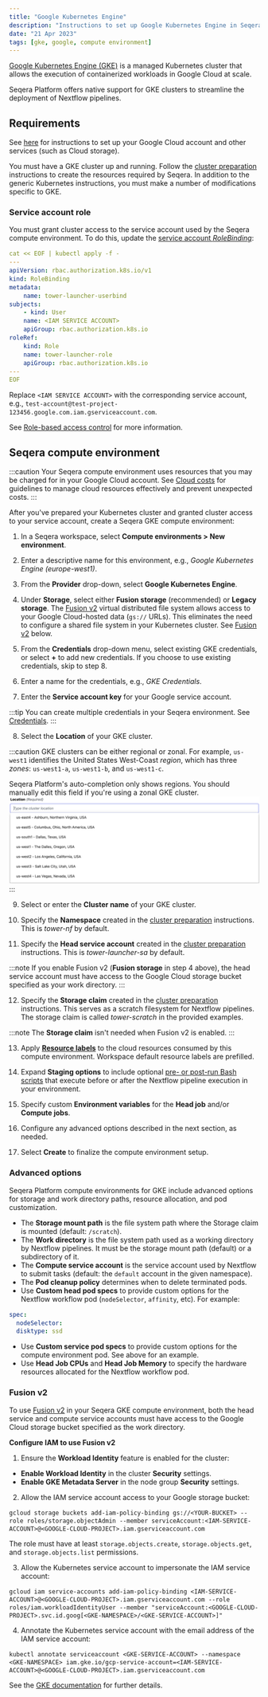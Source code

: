 ```yaml
---
title: "Google Kubernetes Engine"
description: "Instructions to set up Google Kubernetes Engine in Seqera Platform"
date: "21 Apr 2023"
tags: [gke, google, compute environment]
---
```


[Google Kubernetes Engine (GKE)](https://cloud.google.com/kubernetes-engine) is a managed Kubernetes cluster that allows the execution of containerized workloads in Google Cloud at scale.

Seqera Platform offers native support for GKE clusters to streamline the deployment of Nextflow pipelines.

## Requirements

See [here](../compute-envs/google-cloud-batch#configure-google-cloud) for instructions to set up your Google Cloud account and other services (such as Cloud storage).

You must have a GKE cluster up and running. Follow the [cluster preparation](../compute-envs/k8s#cluster-preparation) instructions to create the resources required by Seqera. In addition to the generic Kubernetes instructions, you must make a number of modifications specific to GKE.

### Service account role

You must grant cluster access to the service account used by the Seqera compute environment. To do this, update the [service account _RoleBinding_](https://cloud.google.com/kubernetes-engine/docs/how-to/role-based-access-control#rolebinding):

```yaml
cat << EOF | kubectl apply -f -
---
apiVersion: rbac.authorization.k8s.io/v1
kind: RoleBinding
metadata:
    name: tower-launcher-userbind
subjects:
    - kind: User
    name: <IAM SERVICE ACCOUNT>
    apiGroup: rbac.authorization.k8s.io
roleRef:
    kind: Role
    name: tower-launcher-role
    apiGroup: rbac.authorization.k8s.io
---
EOF
```

Replace `<IAM SERVICE ACCOUNT>` with the corresponding service account, e.g., `test-account@test-project-123456.google.com.iam.gserviceaccount.com`.

See [Role-based access control](https://cloud.google.com/kubernetes-engine/docs/how-to/role-based-access-control) for more information.

## Seqera compute environment

:::caution
Your Seqera compute environment uses resources that you may be charged for in your Google Cloud account. See [Cloud costs](../monitoring/cloud-costs) for guidelines to manage cloud resources effectively and prevent unexpected costs.
:::

After you've prepared your Kubernetes cluster and granted cluster access to your service account, create a Seqera GKE compute environment:

1. In a Seqera workspace, select **Compute environments > New environment**.

2. Enter a descriptive name for this environment, e.g., _Google Kubernetes Engine (europe-west1)_.

3. From the **Provider** drop-down, select **Google Kubernetes Engine**.

4. Under **Storage**, select either **Fusion storage** (recommended) or **Legacy storage**. The [Fusion v2](../supported_software/fusion/overview) virtual distributed file system allows access to your Google Cloud-hosted data (`gs://` URLs). This eliminates the need to configure a shared file system in your Kubernetes cluster. See [Fusion v2](#fusion-v2) below.

5. From the **Credentials** drop-down menu, select existing GKE credentials, or select **+** to add new credentials. If you choose to use existing credentials, skip to step 8.

6. Enter a name for the credentials, e.g., _GKE Credentials_.

7. Enter the **Service account key** for your Google service account.

:::tip
You can create multiple credentials in your Seqera environment. See [Credentials](../credentials/overview).
:::

8. Select the **Location** of your GKE cluster.

:::caution
GKE clusters can be either regional or zonal. For example, `us-west1` identifies the United States West-Coast _region_, which has three _zones_: `us-west1-a`, `us-west1-b`, and `us-west1-c`.

Seqera Platform's auto-completion only shows regions. You should manually edit this field if you're using a zonal GKE cluster.
![](./_images/gke_regions.png)
:::

9. Select or enter the **Cluster name** of your GKE cluster.

10. Specify the **Namespace** created in the [cluster preparation](../compute-envs/k8s#cluster-preparation) instructions. This is _tower-nf_ by default.

11. Specify the **Head service account** created in the [cluster preparation](../compute-envs/k8s#cluster-preparation) instructions. This is _tower-launcher-sa_ by default.

:::note
If you enable Fusion v2 (**Fusion storage** in step 4 above), the head service account must have access to the Google Cloud storage bucket specified as your work directory.
:::

12. Specify the **Storage claim** created in the [cluster preparation](../compute-envs/k8s#cluster-preparation) instructions. This serves as a scratch filesystem for Nextflow pipelines. The storage claim is called _tower-scratch_ in the provided examples.

:::note
The **Storage claim** isn't needed when Fusion v2 is enabled.
:::

13. Apply [**Resource labels**](../resource-labels/overview) to the cloud resources consumed by this compute environment. Workspace default resource labels are prefilled.

14. Expand **Staging options** to include optional [pre- or post-run Bash scripts](../launch/advanced#pre-and-post-run-scripts) that execute before or after the Nextflow pipeline execution in your environment.

15. Specify custom **Environment variables** for the **Head job** and/or **Compute jobs**.

16. Configure any advanced options described in the next section, as needed.

17. Select **Create** to finalize the compute environment setup.

### Advanced options

Seqera Platform compute environments for GKE include advanced options for storage and work directory paths, resource allocation, and pod customization.

- The **Storage mount path** is the file system path where the Storage claim is mounted (default: `/scratch`).
- The **Work directory** is the file system path used as a working directory by Nextflow pipelines. It must be the storage mount path (default) or a subdirectory of it.
- The **Compute service account** is the service account used by Nextflow to submit tasks (default: the `default` account in the given namespace).
- The **Pod cleanup policy** determines when to delete terminated pods.
- Use **Custom head pod specs** to provide custom options for the Nextflow workflow pod (`nodeSelector`, `affinity`, etc). For example:

```yaml
spec:
  nodeSelector:
  disktype: ssd
```

- Use **Custom service pod specs** to provide custom options for the compute environment pod. See above for an example.
- Use **Head Job CPUs** and **Head Job Memory** to specify the hardware resources allocated for the Nextflow workflow pod.

<!--revisit for k8s CE pages consolidation:

Fusion v2 config options

Did you actually follow this steps during your review?

When I set up my EKS installation a while ago (following @bentsherman 's guide here: https://seqera.io/blog/deploying-nextflow-on-amazon-eks/) I ran into difficulties getting the Tower-EKS link up and had to go off-script to get things working.

We should probably verify nothing changes depending on EKS version (e.g. 1.25). @enekui-->

### Fusion v2

To use [Fusion v2](../supported_software/fusion/overview) in your Seqera GKE compute environment, both the head service and compute service accounts must have access to the Google Cloud storage bucket specified as the work directory.

**Configure IAM to use Fusion v2**

1. Ensure the **Workload Identity** feature is enabled for the cluster:

- **Enable Workload Identity** in the cluster **Security** settings.
- **Enable GKE Metadata Server** in the node group **Security** settings.

2. Allow the IAM service account access to your Google storage bucket:

```shell
gcloud storage buckets add-iam-policy-binding gs://<YOUR-BUCKET> --role roles/storage.objectAdmin --member serviceAccount:<IAM-SERVICE-ACCOUNT>@<GOOGLE-CLOUD-PROJECT>.iam.gserviceaccount.com
```

The role must have at least `storage.objects.create`, `storage.objects.get`, and `storage.objects.list` permissions.

3. Allow the Kubernetes service account to impersonate the IAM service account:

```shell
gcloud iam service-accounts add-iam-policy-binding <IAM-SERVICE-ACCOUNT>@<GOOGLE-CLOUD-PROJECT>.iam.gserviceaccount.com --role roles/iam.workloadIdentityUser --member "serviceAccount:<GOOGLE-CLOUD-PROJECT>.svc.id.goog[<GKE-NAMESPACE>/<GKE-SERVICE-ACCOUNT>]"
```

4. Annotate the Kubernetes service account with the email address of the IAM service account:

```shell
kubectl annotate serviceaccount <GKE-SERVICE-ACCOUNT> --namespace <GKE-NAMESPACE> iam.gke.io/gcp-service-account=<IAM-SERVICE-ACCOUNT>@<GOOGLE-CLOUD-PROJECT>.iam.gserviceaccount.com
```

See the [GKE documentation](https://cloud.google.com/kubernetes-engine/docs/how-to/workload-identity#authenticating_to) for further details.
